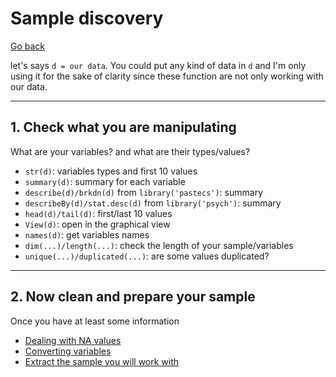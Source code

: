 # Sample discovery

[Go back](..)

let's says `d = our data`. You could put any kind
of data in `d` and I'm only using it for the sake
of clarity since these function are not only working
with our data.

<hr class="sr">

## 1. Check what you are manipulating

What are your variables? and what are their types/values?

* `str(d)`: variables types and first 10 values
* `summary(d)`: summary for each variable
* `describe(d)/brkdn(d)` from `library('pastecs')`: summary
* `describeBy(d)/stat.desc(d)` from `library('psych')`: summary
* `head(d)/tail(d)`: first/last 10 values
* `View(d)`: open in the graphical view
* `names(d)`: get variables names
* `dim(...)/length(...)`: check the length of your sample/variables
* `unique(...)/duplicated(...)`: are some values duplicated?

<hr class="sl">

## 2. Now clean and prepare your sample

Once you have at least some information

* [Dealing with NA values](na.md)
* [Converting variables](convert.md)
* [Extract the sample you will work with](sample.md)
